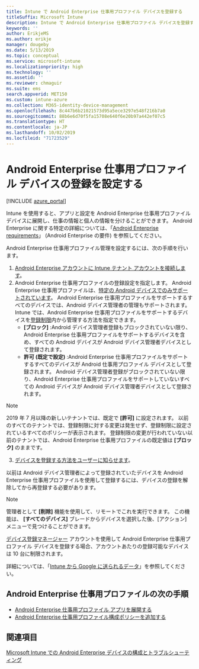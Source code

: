```yaml
---
title: Intune で Android Enterprise 仕事用プロファイル デバイスを登録する
titleSuffix: Microsoft Intune
description: Intune で Android Enterprise 仕事用プロファイル デバイスを登録する方法について説明します。
keywords: ''
author: ErikjeMS
ms.author: erikje
manager: dougeby
ms.date: 5/13/2019
ms.topic: conceptual
ms.service: microsoft-intune
ms.localizationpriority: high
ms.technology: ''
ms.assetid: ''
ms.reviewer: chmaguir
ms.suite: ems
search.appverid: MET150
ms.custom: intune-azure
ms.collection: M365-identity-device-management
ms.openlocfilehash: 8c447b6b21021573d95a5ece3297e548f216b7a0
ms.sourcegitcommit: 88b6e6d70f5fa15708e640f6e20b97a442ef07c5
ms.translationtype: HT
ms.contentlocale: ja-JP
ms.lasthandoff: 10/02/2019
ms.locfileid: "71723529"
---
```

# <a name="set-up-enrollment-of-android-enterprise-work-profile-devices"></a>Android Enterprise 仕事用プロファイル デバイスの登録を設定する

[!INCLUDE [azure_portal](../includes/azure_portal.md)]

Intune を使用すると、アプリと設定を Android Enterprise 仕事用プロファイル デバイスに展開し、仕事の情報と個人の情報を分けることができます。 Android Enterprise に関する特定の詳細については、「[Android Enterprise requirements](https://support.google.com/work/android/answer/6174145?hl=en&ref_topic=6151012)」 (Android Enterprise の要件) を参照してください。

Android Enterprise 仕事用プロファイル管理を設定するには、次の手順を行います。

1. [Android Enterprise アカウントに Intune テナント アカウントを接続します](connect-intune-android-enterprise.md)。
2. Android Enterprise 仕事用プロファイルの登録設定を指定します。 Android Enterprise 仕事用プロファイルは、[特定の Android デバイスでのみサポートされています](https://support.google.com/work/android/answer/6174145?hl=en&ref_topic=6151012%20style=%22target=new_window%22)。 Android Enterprise 仕事用プロファイルをサポートするすべてのデバイスでは、Android デバイス管理者の管理もサポートされます。 Intune では、Android Enterprise 仕事用プロファイルをサポートするデバイスを[登録制限](enrollment-restrictions-set.md)内から管理する方法を指定できます。
    - **[ブロック]** :Android デバイス管理者登録もブロックされていない限り、Android Enterprise 仕事用プロファイルをサポートするデバイスを含め、すべての Android デバイスが Android デバイス管理者デバイスとして登録されます。 
    - **許可 (既定で設定)** :Android Enterprise 仕事用プロファイルをサポートするすべてのデバイスが Android 仕事用プロファイル デバイスとして登録されます。 Android デバイス管理者登録がブロックされていない限り、Android Enterprise 仕事用プロファイルをサポートしていないすべての Android デバイスが Android デバイス管理者デバイスとして登録されます。 
> [!NOTE]
> 2019 年 7 月以降の新しいテナントでは、既定で **[許可]** に設定されます。 以前のすべてのテナントでは、登録制限に対する変更は発生せず、登録制限に設定されているすべてのポリシーが表示されます。 登録制限の変更が行われていない以前のテナントでは、Android Enterprise 仕事用プロファイルの既定値は **[ブロック]** のままです。

3. [デバイスを登録する方法をユーザーに知らせます](/intune-user-help/create-a-work-profile-and-enroll-your-device-in-intune-android)。  

以前は Android デバイス管理者によって登録されていたデバイスを Android Enterprise 仕事用プロファイルを使用して登録するには、デバイスの登録を解除してから再登録する必要があります。
> [!NOTE]
> 管理者として **[削除]** 機能を使用して、リモートでこれを実行できます。 この機能は、 **[すべてのデバイス]** ブレードからデバイスを選択した後、[アクション] メニューで見つけることができます。

[デバイス登録マネージャー](device-enrollment-manager-enroll.md) アカウントを使用して Android Enterprise 仕事用プロファイル デバイスを登録する場合、アカウントあたりの登録可能なデバイスは 10 台に制限されます。

詳細については、「[Intune から Google に送られるデータ](../protect/data-intune-sends-to-google.md)」を参照してください。

## <a name="next-steps-for-android-enterprise-work-profiles"></a>Android Enterprise 仕事用プロファイルの次の手順
- [Android Enterprise 仕事用プロファイル アプリを展開する](../apps/apps-add-android-for-work.md)
- [Android Enterprise 仕事用プロファイル構成ポリシーを追加する](../configuration/device-profiles.md)

## <a name="see-also"></a>関連項目

[Microsoft Intune での Android Enterprise デバイスの構成とトラブルシューティング](https://support.microsoft.com/help/4476974)
